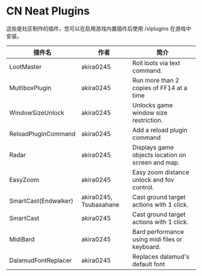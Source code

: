 # CN Neat Plugins

这些是社区制作的插件，您可以在启用游戏内置插件后使用 /xlplugins 在游戏中安装。


| 插件名 | 作者 | 简介 |
|---------------|---------------|-----------------|
| LootMaster | akira0245 | Roll loots via text command. |
| MultiboxPlugin | akira0245 | Run more than 2 copies of FF14 at a time |
| WindowSizeUnlock | akira0245 | Unlocks game window size restriction. |
| ReloadPluginCommand | akira0245 | Add a reload plugin command |
| Radar | akira0245 | Displays game objects location on screen and map. |
| EasyZoom | akira0245 | Easy zoom distance unlock and fov control. |
| SmartCast(Endwalker) | akira0245, Tsubasahane | Cast ground target actions with 1 click. |
| SmartCast | akira0245 | Cast ground target actions with 1 click. |
| MidiBard | akira0245 | Bard performance using midi files or keyboard. |
| DalamudFontReplacer | akira0245 | Replaces dalamud's default font |